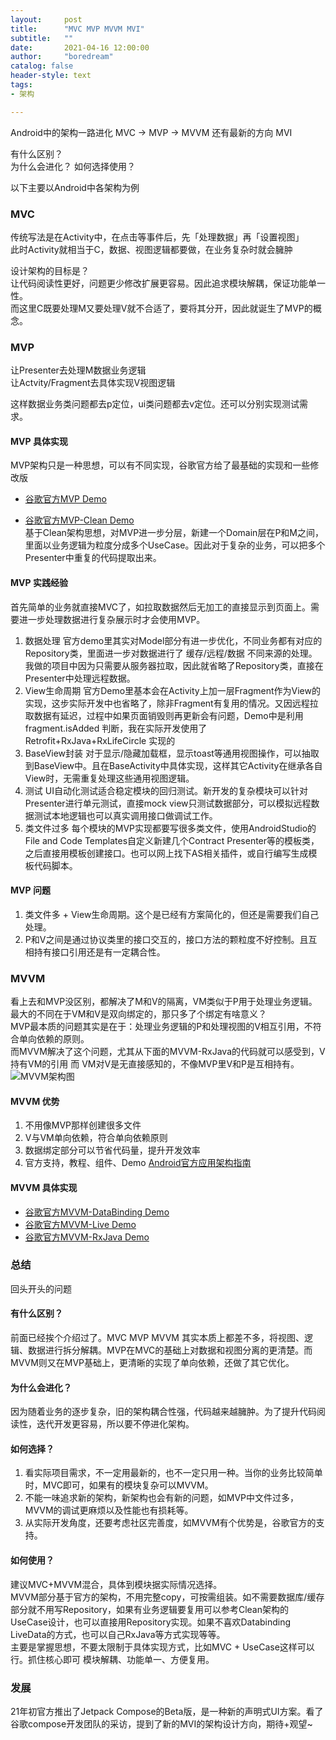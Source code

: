 ```yaml
---
layout:     post
title:      "MVC MVP MVVM MVI"
subtitle:   ""
date:       2021-04-16 12:00:00
author:     "boredream"
catalog: false
header-style: text
tags:
- 架构

---
```


Android中的架构一路进化 MVC -> MVP -> MVVM 还有最新的方向 MVI
 
有什么区别？  
为什么会进化？ 
如何选择使用？  

以下主要以Android中各架构为例  

### MVC
传统写法是在Activity中，在点击等事件后，先「处理数据」再「设置视图」  
此时Activity就相当于C，数据、视图逻辑都要做，在业务复杂时就会臃肿
  
设计架构的目标是？  
让代码阅读性更好，问题更少修改扩展更容易。因此追求模块解耦，保证功能单一性。  
而这里C既要处理M又要处理V就不合适了，要将其分开，因此就诞生了MVP的概念。

### MVP
让Presenter去处理M数据业务逻辑  
让Actvity/Fragment去具体实现V视图逻辑  
  
这样数据业务类问题都去p定位，ui类问题都去v定位。还可以分别实现测试需求。

#### MVP 具体实现
MVP架构只是一种思想，可以有不同实现，谷歌官方给了最基础的实现和一些修改版  
* [谷歌官方MVP Demo](https://github.com/android/architecture-samples/tree/todo-mvp)  

* [谷歌官方MVP-Clean Demo](https://blog.cleancoder.com/uncle-bob/2012/08/13/the-clean-architecture.html)  
基于Clean架构思想，对MVP进一步分层，新建一个Domain层在P和M之间，里面以业务逻辑为粒度分成多个UseCase。因此对于复杂的业务，可以把多个Presenter中重复的代码提取出来。

#### MVP 实践经验
首先简单的业务就直接MVC了，如拉取数据然后无加工的直接显示到页面上。需要进一步处理数据进行复杂展示时才会使用MVP。  
1. 数据处理
官方demo里其实对Model部分有进一步优化，不同业务都有对应的Repository类，里面进一步对数据进行了 缓存/远程/数据 不同来源的处理。我做的项目中因为只需要从服务器拉取，因此就省略了Repository类，直接在Presenter中处理远程数据。
2. View生命周期
官方Demo里基本会在Activity上加一层Fragment作为View的实现，这步实际开发中也省略了，除非Fragment有复用的情况。又因远程拉取数据有延迟，过程中如果页面销毁则再更新会有问题，Demo中是利用 fragment.isAdded 判断，我在实际开发使用了Retrofit+RxJava+RxLifeCircle 实现的
3. BaseView封装
对于显示/隐藏加载框，显示toast等通用视图操作，可以抽取到BaseView中。且在BaseActivity中具体实现，这样其它Activity在继承各自View时，无需重复处理这些通用视图逻辑。
4. 测试
UI自动化测试适合稳定模块的回归测试。新开发的复杂模块可以针对Presenter进行单元测试，直接mock view只测试数据部分，可以模拟远程数据测试本地逻辑也可以真实调用接口做调试工作。
5. 类文件过多
每个模块的MVP实现都要写很多类文件，使用AndroidStudio的File and Code Templates自定义新建几个Contract Presenter等的模板类，之后直接用模板创建接口。也可以网上找下AS相关插件，或自行编写生成模板代码脚本。

#### MVP 问题
1. 类文件多 + View生命周期。这个是已经有方案简化的，但还是需要我们自己处理。
2. P和V之间是通过协议类里的接口交互的，接口方法的颗粒度不好控制。且互相持有接口引用还是有一定耦合性。


### MVVM
看上去和MVP没区别，都解决了M和V的隔离，VM类似于P用于处理业务逻辑。最大的不同在于VM和V是双向绑定的，那只多了个绑定有啥意义？  
MVP最本质的问题其实是在于：处理业务逻辑的P和处理视图的V相互引用，不符合单向依赖的原则。  
而MVVM解决了这个问题，尤其从下面的MVVM-RxJava的代码就可以感受到，V持有VM的引用 而 VM对V是无直接感知的，不像MVP里V和P是互相持有。  
![MVVM架构图](https://developer.android.com/topic/libraries/architecture/images/final-architecture.png)

#### MVVM 优势
1. 不用像MVP那样创建很多文件
2. V与VM单向依赖，符合单向依赖原则
3. 数据绑定部分可以节省代码量，提升开发效率
4. 官方支持，教程、组件、Demo [Android官方应用架构指南](https://developer.android.com/jetpack/guide)

#### MVVM 具体实现
* [谷歌官方MVVM-DataBinding Demo](https://github.com/android/architecture-samples/tree/todo-mvvm-databinding)  
* [谷歌官方MVVM-Live Demo](https://github.com/android/architecture-samples/tree/todo-mvvm-databinding)
* [谷歌官方MVVM-RxJava Demo](https://github.com/android/architecture-samples/tree/dev-todo-mvvm-rxjava)


### 总结
回头开头的问题  

#### 有什么区别？
前面已经挨个介绍过了。MVC MVP MVVM 其实本质上都差不多，将视图、逻辑、数据进行拆分解耦。MVP在MVC的基础上对数据和视图分离的更清楚。而MVVM则又在MVP基础上，更清晰的实现了单向依赖，还做了其它优化。

#### 为什么会进化？  
因为随着业务的逐步复杂，旧的架构耦合性强，代码越来越臃肿。为了提升代码阅读性，迭代开发更容易，所以要不停进化架构。

#### 如何选择？  
1. 看实际项目需求，不一定用最新的，也不一定只用一种。当你的业务比较简单时，MVC即可，如果有的模块复杂可以MVVM。  
2. 不能一味追求新的架构，新架构也会有新的问题，如MVP中文件过多，MVVM的调试更麻烦以及性能也有损耗等。  
3. 从实际开发角度，还要考虑社区完善度，如MVVM有个优势是，谷歌官方的支持。

#### 如何使用？
建议MVC+MVVM混合，具体到模块据实际情况选择。  
MVVM部分基于官方的架构，不用完整copy，可按需组装。如不需要数据库/缓存部分就不用写Repository，如果有业务逻辑要复用可以参考Clean架构的UseCase设计，也可以直接用Repository实现。如果不喜欢Databinding LiveData的方式，也可以自己RxJava等方式实现等等。  
主要是掌握思想，不要太限制于具体实现方式，比如MVC + UseCase这样可以行。抓住核心即可 模块解耦、功能单一、方便复用。

### 发展
21年初官方推出了Jetpack Compose的Beta版，是一种新的声明式UI方案。看了谷歌compose开发团队的采访，提到了新的MVI的架构设计方向，期待+观望~